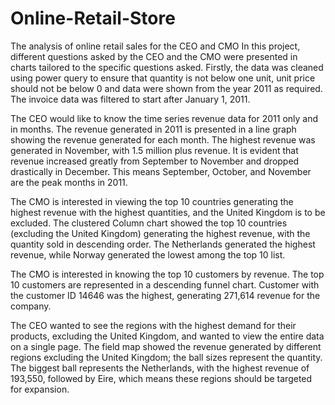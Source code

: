 # Online-Retail-Store
The analysis of online retail sales for the CEO and CMO
In this project, different questions asked by the CEO and the CMO were presented in charts tailored to the specific questions asked. 
Firstly, the data was cleaned using power query to ensure that quantity is not below one unit, unit price should not be below 0 and data were shown from the year 2011 as required. The invoice data was filtered to start after January 1, 2011.

The CEO would like to know the time series revenue data for 2011 only and in months. The revenue generated in 2011 is presented in a line graph showing the revenue generated for each month. The highest revenue was generated in November, with 1.5 million plus revenue. It is evident that revenue increased greatly from September to November and dropped drastically in December. This means September, October, and November are the peak months in 2011.

The CMO is interested in viewing the top 10 countries generating the highest revenue with the highest quantities, and the United Kingdom is to be excluded. 
The clustered Column chart showed the top 10 countries (excluding the United Kingdom) generating the highest revenue, with the quantity sold in descending order. The Netherlands generated the highest revenue, while Norway generated the lowest among the top 10 list. 

The CMO is interested in knowing the top 10 customers by revenue. The top 10 customers are represented in a descending funnel chart. Customer with the customer ID 14646 was the highest, generating 271,614 revenue for the company. 


The CEO wanted to see the regions with the highest demand for their products, excluding the United Kingdom, and wanted to view the entire data on a single page.
The field map showed the revenue generated by different regions excluding the United Kingdom; the ball sizes represent the quantity.  The biggest ball represents the Netherlands, with the highest revenue of 193,550, followed by Eire, which means these regions should be targeted for expansion.

